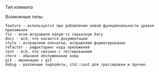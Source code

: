 Тип коммита

Возможные типы:

    feature - используется при добавлении новой функциональности уровня приложения
    fix - если исправили какую-то серьезную багу
    docs - всё, что касается документации
    style - исправляем опечатки, исправляем форматирование
    refactor - рефакторинг кода приложения
    test - всё, что связано с тестированием
    chore - обычное обслуживание кода
    git - махинации с git
    debug - различные эндпойнты, std::cout для трассировки и прочее.
